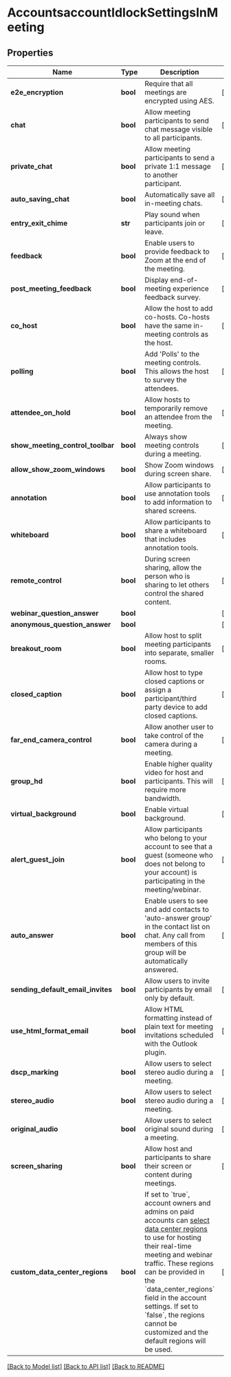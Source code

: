 # AccountsaccountIdlockSettingsInMeeting

## Properties
Name | Type | Description | Notes
------------ | ------------- | ------------- | -------------
**e2e_encryption** | **bool** | Require that all meetings are encrypted using AES. | [optional] 
**chat** | **bool** | Allow meeting participants to send chat message visible to all participants. | [optional] 
**private_chat** | **bool** | Allow meeting participants to send a private 1:1 message to another participant. | [optional] 
**auto_saving_chat** | **bool** | Automatically save all in-meeting chats. | [optional] 
**entry_exit_chime** | **str** | Play sound when participants join or leave. | [optional] 
**feedback** | **bool** | Enable users to provide feedback to Zoom at the end of the meeting. | [optional] 
**post_meeting_feedback** | **bool** | Display end-of-meeting experience feedback survey. | [optional] 
**co_host** | **bool** | Allow the host to add co-hosts. Co-hosts have the same in-meeting controls as the host. | [optional] 
**polling** | **bool** | Add &#x27;Polls&#x27; to the meeting controls. This allows the host to survey the attendees. | [optional] 
**attendee_on_hold** | **bool** | Allow hosts to temporarily remove an attendee from the meeting. | [optional] 
**show_meeting_control_toolbar** | **bool** | Always show meeting controls during a meeting. | [optional] 
**allow_show_zoom_windows** | **bool** | Show Zoom windows during screen share. | [optional] 
**annotation** | **bool** | Allow participants to use annotation tools to add information to shared screens. | [optional] 
**whiteboard** | **bool** | Allow participants to share a whiteboard that includes annotation tools. | [optional] 
**remote_control** | **bool** | During screen sharing, allow the person who is sharing to let others control the shared content. | [optional] 
**webinar_question_answer** | **bool** |  | [optional] 
**anonymous_question_answer** | **bool** |  | [optional] 
**breakout_room** | **bool** | Allow host to split meeting participants into separate, smaller rooms. | [optional] 
**closed_caption** | **bool** | Allow host to type closed captions or assign a participant/third party device to add closed captions. | [optional] 
**far_end_camera_control** | **bool** | Allow another user to take control of the camera during a meeting. | [optional] 
**group_hd** | **bool** | Enable higher quality video for host and participants. This will require more bandwidth. | [optional] 
**virtual_background** | **bool** | Enable virtual background. | [optional] 
**alert_guest_join** | **bool** | Allow participants who belong to your account to see that a guest (someone who does not belong to your account) is participating in the meeting/webinar. | [optional] 
**auto_answer** | **bool** | Enable users to see and add contacts to &#x27;auto-answer group&#x27; in the contact list on chat. Any call from members of this group will be automatically answered. | [optional] 
**sending_default_email_invites** | **bool** | Allow users to invite participants by email only by default. | [optional] 
**use_html_format_email** | **bool** | Allow  HTML formatting instead of plain text for meeting invitations scheduled with the Outlook plugin. | [optional] 
**dscp_marking** | **bool** | Allow users to select stereo audio during a meeting. | [optional] 
**stereo_audio** | **bool** | Allow users to select stereo audio during a meeting. | [optional] 
**original_audio** | **bool** | Allow users to select original sound during a meeting. | [optional] 
**screen_sharing** | **bool** | Allow host and participants to share their screen or content during meetings. | [optional] 
**custom_data_center_regions** | **bool** | If set to &#x60;true&#x60;, account owners and admins on paid accounts can [select data center regions](https://support.zoom.us/hc/en-us/articles/360042411451-Selecting-data-center-regions-for-hosted-meetings-and-webinars) to use for hosting their real-time meeting and webinar traffic. These regions can be provided in the &#x60;data_center_regions&#x60; field in the account settings. If set to &#x60;false&#x60;, the regions cannot be customized and the default regions will be used. | [optional] 

[[Back to Model list]](../README.md#documentation-for-models) [[Back to API list]](../README.md#documentation-for-api-endpoints) [[Back to README]](../README.md)

